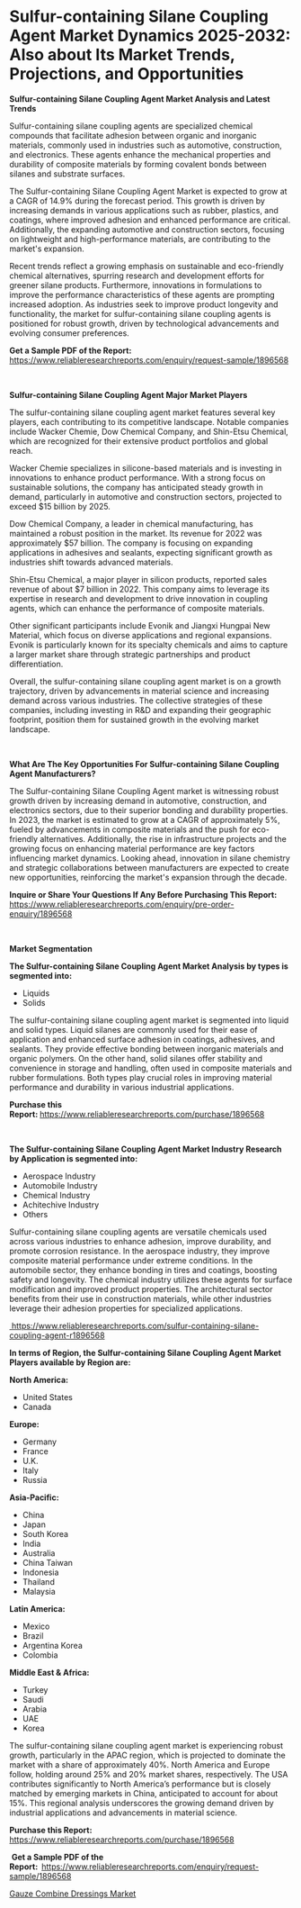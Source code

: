 <p><h1>Sulfur-containing Silane Coupling Agent Market Dynamics 2025-2032: Also about Its Market Trends, Projections, and Opportunities</h1></p><p><strong>Sulfur-containing Silane Coupling Agent Market Analysis and Latest Trends</strong></p>
<p><p>Sulfur-containing silane coupling agents are specialized chemical compounds that facilitate adhesion between organic and inorganic materials, commonly used in industries such as automotive, construction, and electronics. These agents enhance the mechanical properties and durability of composite materials by forming covalent bonds between silanes and substrate surfaces.</p><p>The Sulfur-containing Silane Coupling Agent Market is expected to grow at a CAGR of 14.9% during the forecast period. This growth is driven by increasing demands in various applications such as rubber, plastics, and coatings, where improved adhesion and enhanced performance are critical. Additionally, the expanding automotive and construction sectors, focusing on lightweight and high-performance materials, are contributing to the market's expansion.</p><p>Recent trends reflect a growing emphasis on sustainable and eco-friendly chemical alternatives, spurring research and development efforts for greener silane products. Furthermore, innovations in formulations to improve the performance characteristics of these agents are prompting increased adoption. As industries seek to improve product longevity and functionality, the market for sulfur-containing silane coupling agents is positioned for robust growth, driven by technological advancements and evolving consumer preferences.</p></p>
<p><strong>Get a Sample PDF of the Report:&nbsp;</strong> <a href="https://www.reliableresearchreports.com/enquiry/request-sample/1896568?utm_campaign=1720&utm_medium=2&utm_source=Github&utm_content=ia&utm_term=03042025&utm_id=sulfur-containing-silane-coupling-agent">https://www.reliableresearchreports.com/enquiry/request-sample/1896568</a></p>
<p>&nbsp;</p>
<p><strong>Sulfur-containing Silane Coupling Agent Major Market Players</strong></p>
<p><p>The sulfur-containing silane coupling agent market features several key players, each contributing to its competitive landscape. Notable companies include Wacker Chemie, Dow Chemical Company, and Shin-Etsu Chemical, which are recognized for their extensive product portfolios and global reach. </p><p>Wacker Chemie specializes in silicone-based materials and is investing in innovations to enhance product performance. With a strong focus on sustainable solutions, the company has anticipated steady growth in demand, particularly in automotive and construction sectors, projected to exceed $15 billion by 2025.</p><p>Dow Chemical Company, a leader in chemical manufacturing, has maintained a robust position in the market. Its revenue for 2022 was approximately $57 billion. The company is focusing on expanding applications in adhesives and sealants, expecting significant growth as industries shift towards advanced materials.</p><p>Shin-Etsu Chemical, a major player in silicon products, reported sales revenue of about $7 billion in 2022. This company aims to leverage its expertise in research and development to drive innovation in coupling agents, which can enhance the performance of composite materials.</p><p>Other significant participants include Evonik and Jiangxi Hungpai New Material, which focus on diverse applications and regional expansions. Evonik is particularly known for its specialty chemicals and aims to capture a larger market share through strategic partnerships and product differentiation.</p><p>Overall, the sulfur-containing silane coupling agent market is on a growth trajectory, driven by advancements in material science and increasing demand across various industries. The collective strategies of these companies, including investing in R&D and expanding their geographic footprint, position them for sustained growth in the evolving market landscape.</p></p>
<p>&nbsp;</p>
<p><strong>What Are The Key Opportunities For Sulfur-containing Silane Coupling Agent Manufacturers?</strong></p>
<p><p>The Sulfur-containing Silane Coupling Agent market is witnessing robust growth driven by increasing demand in automotive, construction, and electronics sectors, due to their superior bonding and durability properties. In 2023, the market is estimated to grow at a CAGR of approximately 5%, fueled by advancements in composite materials and the push for eco-friendly alternatives. Additionally, the rise in infrastructure projects and the growing focus on enhancing material performance are key factors influencing market dynamics. Looking ahead, innovation in silane chemistry and strategic collaborations between manufacturers are expected to create new opportunities, reinforcing the market's expansion through the decade.</p></p>
<p><strong>Inquire or Share Your Questions If Any Before Purchasing This Report:</strong> <a href="https://www.reliableresearchreports.com/enquiry/pre-order-enquiry/1896568?utm_campaign=1720&utm_medium=2&utm_source=Github&utm_content=ia&utm_term=03042025&utm_id=sulfur-containing-silane-coupling-agent">https://www.reliableresearchreports.com/enquiry/pre-order-enquiry/1896568</a></p>
<p>&nbsp;</p>
<p><strong>Market Segmentation</strong></p>
<p><strong>The Sulfur-containing Silane Coupling Agent Market Analysis by types is segmented into:</strong></p>
<p><ul><li>Liquids</li><li>Solids</li></ul></p>
<p><p>The sulfur-containing silane coupling agent market is segmented into liquid and solid types. Liquid silanes are commonly used for their ease of application and enhanced surface adhesion in coatings, adhesives, and sealants. They provide effective bonding between inorganic materials and organic polymers. On the other hand, solid silanes offer stability and convenience in storage and handling, often used in composite materials and rubber formulations. Both types play crucial roles in improving material performance and durability in various industrial applications.</p></p>
<p><strong>Purchase this Report:&nbsp;</strong><a href="https://www.reliableresearchreports.com/purchase/1896568?utm_campaign=1720&utm_medium=2&utm_source=Github&utm_content=ia&utm_term=03042025&utm_id=sulfur-containing-silane-coupling-agent">https://www.reliableresearchreports.com/purchase/1896568</a></p>
<p>&nbsp;</p>
<p><strong>The Sulfur-containing Silane Coupling Agent Market Industry Research by Application is segmented into:</strong></p>
<p><ul><li>Aerospace Industry</li><li>Automobile Industry</li><li>Chemical Industry</li><li>Achitechive Industry</li><li>Others</li></ul></p>
<p><p>Sulfur-containing silane coupling agents are versatile chemicals used across various industries to enhance adhesion, improve durability, and promote corrosion resistance. In the aerospace industry, they improve composite material performance under extreme conditions. In the automobile sector, they enhance bonding in tires and coatings, boosting safety and longevity. The chemical industry utilizes these agents for surface modification and improved product properties. The architectural sector benefits from their use in construction materials, while other industries leverage their adhesion properties for specialized applications.</p></p>
<p><a href="https://www.reliableresearchreports.com/sulfur-containing-silane-coupling-agent-r1896568?utm_campaign=1720&utm_medium=2&utm_source=Github&utm_content=ia&utm_term=03042025&utm_id=sulfur-containing-silane-coupling-agent">&nbsp;https://www.reliableresearchreports.com/sulfur-containing-silane-coupling-agent-r1896568</a></p>
<p><strong>In terms of Region, the Sulfur-containing Silane Coupling Agent Market Players available by Region are:</strong></p>
<p>
    <p> <strong> North America: </strong>
        <ul>
            <li>United States</li>
            <li>Canada</li>
        </ul>
        </p> 
    <p> <strong> Europe: </strong>
        <ul>
            <li>Germany</li>
            <li>France</li>
            <li>U.K.</li>
            <li>Italy</li>
            <li>Russia</li>
        </ul>
        </p> 
    <p> <strong> Asia-Pacific: </strong>
        <ul>
            <li>China</li>
            <li>Japan</li>
            <li>South Korea</li>
            <li>India</li>
            <li>Australia</li>
            <li>China Taiwan</li>
            <li>Indonesia</li>
            <li>Thailand</li>
            <li>Malaysia</li>
        </ul>
        </p> 
    <p> <strong> Latin America: </strong>
        <ul>
            <li>Mexico</li>
            <li>Brazil</li>
            <li>Argentina Korea</li>
            <li>Colombia</li>
        </ul>
        </p> 
    <p> <strong> Middle East & Africa: </strong>
        <ul>
            <li>Turkey</li>
            <li>Saudi</li>
            <li>Arabia</li>
            <li>UAE</li>
            <li>Korea</li>
        </ul>
    </p>
    </p>
<p><p>The sulfur-containing silane coupling agent market is experiencing robust growth, particularly in the APAC region, which is projected to dominate the market with a share of approximately 40%. North America and Europe follow, holding around 25% and 20% market shares, respectively. The USA contributes significantly to North America’s performance but is closely matched by emerging markets in China, anticipated to account for about 15%. This regional analysis underscores the growing demand driven by industrial applications and advancements in material science.</p></p>
<p><strong>Purchase this Report: </strong><a href="https://www.reliableresearchreports.com/purchase/1896568?utm_campaign=1720&utm_medium=2&utm_source=Github&utm_content=ia&utm_term=03042025&utm_id=sulfur-containing-silane-coupling-agent">https://www.reliableresearchreports.com/purchase/1896568</a></p>
<p>&nbsp;<strong>Get a Sample PDF of the Report:&nbsp;&nbsp;</strong><a href="https://www.reliableresearchreports.com/enquiry/request-sample/1896568?utm_campaign=1720&utm_medium=2&utm_source=Github&utm_content=ia&utm_term=03042025&utm_id=sulfur-containing-silane-coupling-agent">https://www.reliableresearchreports.com/enquiry/request-sample/1896568</a></p>
<p><strong></strong></p>
<p><p><a href="https://github.com/baetahassaz6/Market-Research-Report-List-1/blob/main/gauze-combine-dressings-market.md?utm_campaign=1720&utm_medium=2&utm_source=Github&utm_content=ia&utm_term=03042025&utm_id=sulfur-containing-silane-coupling-agent">Gauze Combine Dressings Market</a></p></p>